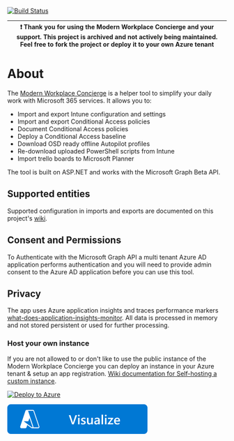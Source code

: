 [![Build Status](https://dev.azure.com/nicolonsky/ModernWorkplaceTools/_apis/build/status/nicolonsky.IntuneConcierge?branchName=master)](https://dev.azure.com/nicolonsky/ModernWorkplaceTools/_build/latest?definitionId=2&branchName=master)

| :exclamation:  Thank you for using the Modern Workplace Concierge and your support. This project is archived and not actively being maintained. Feel free to fork the project or deploy it to your own Azure tenant   |
|-----------------------------------------|

# About

The [Modern Workplace Concierge](https://mwconcierge.azurewebsites.net/) is a helper tool to simplify your daily work with Microsoft 365 services. It allows you to:

* Import and export Intune configuration and settings
* Import and export Conditional Access policies
* Document Conditional Access policies
* Deploy a Conditional Access baseline
* Download OSD ready offline Autopilot profiles
* Re-download uploaded PowerShell scripts from Intune
* Import trello boards to Microsoft Planner

The tool is built on ASP.NET and works with the Microsoft Graph Beta API.

## Supported entities

Supported configuration in imports and exports are documented on this project's [wiki](https://github.com/nicolonsky/ModernWorkplaceConcierge/wiki/Entities-supported-in-exports-and-imports).

## Consent and Permissions

To Authenticate with the Microsoft Graph API a multi tenant Azure AD application performs authentication and you will need to provide admin consent to the Azure AD application before you can use this tool.

## Privacy

The app uses Azure application insights and traces performance markers [what-does-application-insights-monitor](https://docs.microsoft.com/en-us/azure/azure-monitor/app/app-insights-overview#what-does-application-insights-monitor). All data is processed in memory and not stored persistent or used for further processing.

### Host your own instance

If you are not allowed to or don't like to use the public instance of the Modern Workplace Concierge you can deploy an instance in your Azure tenant & setup an app registration.
[Wiki documentation for Self-hosting a custom instance](https://github.com/nicolonsky/ModernWorkplaceConcierge/wiki/Self-hosting-a-custom-instance).

[![Deploy to Azure](https://aka.ms/deploytoazurebutton)](https://portal.azure.com/#create/Microsoft.Template/uri/https%3A%2F%2Fraw.githubusercontent.com%2Fnicolonsky%2FModernWorkplaceConcierge%2Fmaster%2Fazuredeploy.json)

<a href="http://armviz.io/#/?load=https://raw.githubusercontent.com/nicolonsky/ModernWorkplaceConcierge/master/azuredeploy.json" target="_blank">
  <img src="https://raw.githubusercontent.com/Azure/azure-quickstart-templates/master/1-CONTRIBUTION-GUIDE/images/visualizebutton.svg?sanitize=true"/>
</a>
